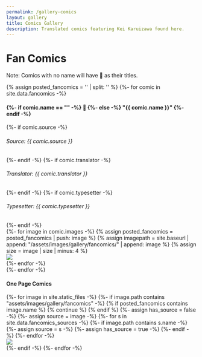 ```yaml
---
permalink: /gallery-comics
layout: gallery
title: Comics Gallery
description: Translated comics featuring Kei Karuizawa found here.
---
```

<h1 class="title">Fan Comics</h1>
<p>Note: Comics with no name will have 🍆 as their titles.</p>
{% assign posted_fancomics = '' | split: '' %}
{%- for comic in site.data.fancomics -%}
<h4>{%- if comic.name == "" -%} 🍆 {%- else -%} "{{ comic.name }}" {%- endif -%}</h4>
{%- if comic.source -%}<h6>Source: {{ comic.source }}</h6>{%- endif -%}
{%- if comic.translator -%}<h6>Translator: {{ comic.translator }}</h6>{%- endif -%}
{%- if comic.typesetter -%}<h6>Typesetter: {{ comic.typesetter }}</h6>{%- endif -%}
<div class="images-container">
    <div class="grid row center-block">
    {%- for image in comic.images -%}
        {% assign posted_fancomics = posted_fancomics | push: image %}
        {% assign imagepath = site.baseurl | append: "/assets/images/gallery/fancomics/" | append: image %}
        {% assign size = image | size | minus: 4 %}
        <div class="col-sm-3 grid-item">
            <a data-fancybox="gallery" data-caption="<a target='_blank' href='{{ imagepath }}'>Full Image</a>{% if comic.source %} - <a target='_blank' href='{{ comic.source }}'>Source</a>{% endif %}" href="{{ imagepath }}">
                <img class="pic" src="{{ site.baseurl }}/assets/images/gallery/thumbnails/fancomics/{{ image | slice: 0, size | append: ".jpg" }}">
            </a>
        </div>
    {%- endfor -%}
    </div>
</div>
{%- endfor -%}
<h4>One Page Comics</h4>
<div class="images-container">
    <div class="grid row center-block" id="comicsRow">
    {%- for image in site.static_files -%}
    {%- if image.path contains "assets/images/gallery/fancomics" -%}
        {% if posted_fancomics contains image.name %}
            {% continue %}
        {% endif %}
        {%- assign has_source = false -%}
        {%- assign source = image -%}
        {%- for s in site.data.fancomics_sources -%}
            {%- if image.path contains s.name -%}
                {%- assign source = s -%}
                {%- assign has_source = true -%}
            {%- endif -%}
        {%- endfor -%}
        <div class="col-sm-3 grid-item">
            <a data-fancybox="gallery" data-caption="<a target='_blank' href='{{ site.baseurl }}{{ image.path }}'>Full Image</a>
            {% if has_source %} 
                {% if source.link %}
                        - <a target='_blank' href='{{ source.link }}'>Source</a>
                {% endif %}
                {% if source.edited %}
                    </br> Edited by: {{ source.edited }} 
                {% endif %}
            {% endif %}" href="{{ site.baseurl }}{{ image.path }}">
                <img class="pic" src="{{ site.baseurl }}/assets/images/gallery/thumbnails/fancomics/{{ image.basename | append: ".jpg" }}">
            </a>
        </div>
    {%- endif -%}
    {%- endfor -%}
    </div>
</div>
